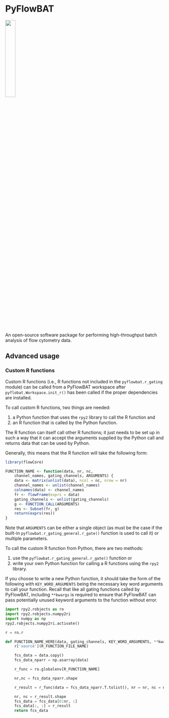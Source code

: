 # PyFlowBAT

<img src="https://github.com/zoeelr/pyflowbat/blob/main/pyflowbat-logo.png?raw=true" width=25% height=25%>

An open-source software package for performing high-throughput batch analysis of flow cytometry data.

<!-- TODO MAKE THIS AN ACTUAL README -->

## Advanced usage

### Custom R functions

Custom R functions (i.e., R functions not included in the `pyflowbat.r_gating` module) can be called from a PyFlowBAT workspace after `pyflobat.Workspace.init_r()` has been called if the proper dependencies are installed.

To call custom R functions, two things are needed:

1. a Python function that uses the `rpy2` library to call the R function and
2. an R function that is called by the Python function.

The R function can itself call other R functions; it just needs to be set up in such a way that it can accept the arguments supplied by the Python call and returns data that can be used by Python.

Generally, this means that the R function will take the following form:

```R
library(flowCore)

FUNCTION_NAME <- function(data, nr, nc,
    channel_names, gating_channels, ARGUMENTS) {
    data <- matrix(unlist(data), ncol = nc, nrow = nr)
    channel_names <- unlist(channel_names)
    colnames(data) <- channel_names
    fr <- flowFrame(exprs = data)
    gating_channels <- unlist(gating_channels)
    g <- FUNCTION_CALL(ARGUMENTS)
    res <- Subset(fr, g)
    return(exprs(res))
}
```

Note that `ARGUMENTS` can be either a single object (as must be the case if the built-in `pyflowbat.r_gating_general.r_gate()` function is used to call it) or multiple parameters.

To call the custom R function from Python, there are two methods:

1. use the `pyflowbat.r_gating_general.r_gate()` function or
2. write your own Python function for calling a R functions using the `rpy2` library.

If you choose to write a new Python function, it should take the form of the following with `KEY_WORD_ARGUMENTS` being the necessary key word arguments to call your function.
Recall that like all gating functions called by PyFlowBAT, including `**kwargs` is required to ensure that PyFlowBAT can pass potentially unused keyword arguments to the function without error.

```python
import rpy2.robjects as ro
import rpy2.robjects.numpy2ri
import numpy as np
rpy2.robjects.numpy2ri.activate()

r = ro.r

def FUNCTION_NAME_HERE(data, gating_channels, KEY_WORD_ARGUMENTS, **kwargs):
    r['source'](R_FUNCTION_FILE_NAME)

    fcs_data = data.copy()
    fcs_data_nparr = np.asarray(data)

    r_func = ro.globalenv[R_FUNCTION_NAME]

    nr,nc = fcs_data_nparr.shape

    r_result = r_func(data = fcs_data_nparr.T.tolist(), nr = nr, nc = nc, channel_names = list(fcs_data.channels), gating_channels = gating_channels, KEY_WORD_ARGUMENTS)

    nr, nc = r_result.shape
    fcs_data = fcs_data[0:nr, :]
    fcs_data[:, :] = r_result
    return fcs_data
```
